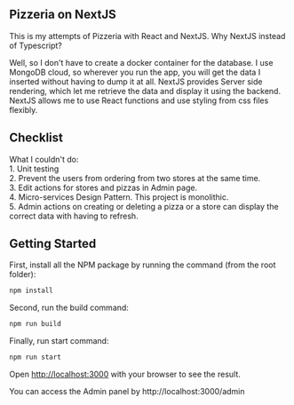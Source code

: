 ## Pizzeria on NextJS

This is my attempts of Pizzeria with React and NextJS.
Why NextJS instead of Typescript?

Well, so I don't have to create a docker container for the database.
I use MongoDB cloud, so wherever you run the app, you will get the data I inserted without having to dump it at all. NextJS provides Server side rendering, which let me retrieve the data and display it using the backend. NextJS allows me to use React functions and use styling from css files flexibly.

## Checklist

What I couldn't do: <br/>
    1. Unit testing <br/>
    2. Prevent the users from ordering from two stores at the same time.<br/>
    3. Edit actions for stores and pizzas in Admin page.<br/>
    4. Micro-services Design Pattern. This project is monolithic.<br/>
    5. Admin actions on creating or deleting a pizza or a store can display the correct data with having to refresh. 

## Getting Started

First, install all the NPM package by running the command (from the root folder):

```bash
npm install
```

Second, run the build command:

```bash
npm run build
```

Finally, run start command:

```bash
npm run start
```

Open [http://localhost:3000](http://localhost:3000) with your browser to see the result.



You can access the Admin panel by http://localhost:3000/admin
